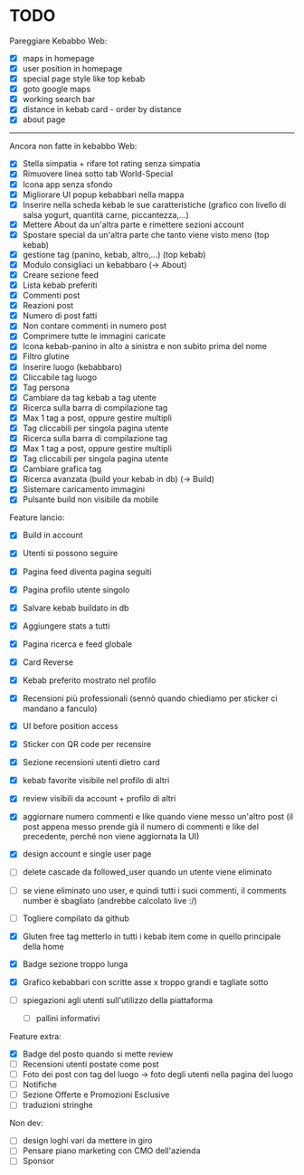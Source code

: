 # TODO

Pareggiare Kebabbo Web:

- [x] maps in homepage
- [x] user position in homepage
- [x] special page style like top kebab
- [x] goto google maps
- [x] working search bar
- [x] distance in kebab card - order by distance
- [x] about page

---

Ancora non fatte in kebabbo Web:

- [x] Stella simpatia + rifare tot rating senza simpatia
- [x] Rimuovere linea sotto tab World-Special
- [x] Icona app senza sfondo
- [x] Migliorare UI popup kebabbari nella mappa
- [x] Inserire nella scheda kebab le sue caratteristiche (grafico con livello di salsa yogurt, quantità carne, piccantezza,...)
- [x] Mettere About da un'altra parte e rimettere sezioni account
- [x] Spostare special da un'altra parte che tanto viene visto meno (top kebab)
- [x] gestione tag (panino, kebab, altro,...) (top kebab)
- [x] Modulo consigliaci un kebabbaro (-> About)
- [x] Creare sezione feed
- [x] Lista kebab preferiti
- [x] Commenti post
- [x] Reazioni post
- [x] Numero di post fatti
- [x] Non contare commenti in numero post
- [x] Comprimere tutte le immagini caricate
- [x] Icona kebab-panino in alto a sinistra e non subito prima del nome
- [x] Filtro glutine
- [x] Inserire luogo (kebabbaro)
- [x] Cliccabile tag luogo
- [x] Tag persona
- [x] Cambiare da tag kebab a tag utente
- [x] Ricerca sulla barra di compilazione tag
- [x] Max 1 tag a post, oppure gestire multipli
- [x] Tag cliccabili per singola pagina utente
- [x] Ricerca sulla barra di compilazione tag
- [x] Max 1 tag a post, oppure gestire multipli
- [x] Tag cliccabili per singola pagina utente
- [x] Cambiare grafica tag
- [x] Ricerca avanzata (build your kebab in db) (-> Build)
- [x] Sistemare caricamento immagini
- [x] Pulsante build non visibile da mobile

Feature lancio:

- [x] Build in account
- [x] Utenti si possono seguire
- [x] Pagina feed diventa pagina seguiti
- [x] Pagina profilo utente singolo
- [x] Salvare kebab buildato in db
- [x] Aggiungere stats a tutti
- [x] Pagina ricerca e feed globale
- [x] Card Reverse
- [x] Kebab preferito mostrato nel profilo
- [x] Recensioni più professionali (sennò quando chiediamo per sticker ci mandano a fanculo)
- [x] UI before position access
- [x] Sticker con QR code per recensire
- [x] Sezione recensioni utenti dietro card
- [x] kebab favorite visibile nel profilo di altri
- [x] review visibili da account + profilo di altri
- [x] aggiornare numero commenti e like quando viene messo un'altro post (il post appena messo prende già il numero di commenti e like del precedente, perché non viene aggiornata la UI)
- [x] design account e single user page

- [ ] delete cascade da followed_user quando un utente viene eliminato
- [ ] se viene eliminato uno user, e quindi tutti i suoi commenti, il comments number è sbagliato (andrebbe calcolato live :/)
- [ ] Togliere compilato da github
- [x] Gluten free tag metterlo in tutti i kebab item come in quello principale della home
- [x] Badge sezione troppo lunga
- [x] Grafico kebabbari con scritte asse x troppo grandi e tagliate sotto

- [ ] spiegazioni agli utenti sull'utilizzo della piattaforma
    - [ ] pallini informativi

Feature extra:

- [x] Badge del posto quando si mette review
- [ ] Recensioni utenti postate come post
- [ ] Foto dei post con tag del luogo -> foto degli utenti nella pagina del luogo
- [ ] Notifiche
- [ ] Sezione Offerte e Promozioni Esclusive
- [ ] traduzioni stringhe

Non dev:

- [ ] design loghi vari da mettere in giro
- [ ] Pensare piano marketing con CMO dell'azienda
- [ ] Sponsor
